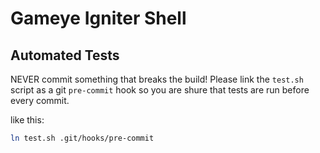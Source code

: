 # Gameye Igniter Shell

## Automated Tests
NEVER commit something that breaks the build! Please link the `test.sh` script
as a git `pre-commit` hook so you are shure that tests are run before every
commit.

like this:
```bash
ln test.sh .git/hooks/pre-commit
```
